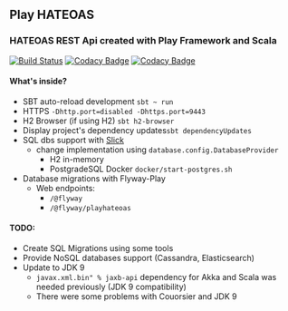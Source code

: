 ## Play HATEOAS
### HATEOAS REST Api created with Play Framework and Scala

[![Build Status](https://travis-ci.org/kamilduda/play-hateoas.svg?branch=master)](https://travis-ci.org/kamilduda/play-hateoas)
[![Codacy Badge](https://api.codacy.com/project/badge/Grade/d19560b83df0463bbd5d649f9264c3c1)](https://www.codacy.com/app/kamilduda/play-hateoas?utm_source=github.com&amp;utm_medium=referral&amp;utm_content=kamilduda/play-hateoas&amp;utm_campaign=Badge_Grade)
[![Codacy Badge](https://api.codacy.com/project/badge/Coverage/d19560b83df0463bbd5d649f9264c3c1)](https://www.codacy.com/app/kamilduda/play-hateoas?utm_source=github.com&utm_medium=referral&utm_content=kamilduda/play-hateoas&utm_campaign=Badge_Coverage)

#### What's inside?
* SBT auto-reload development `sbt ~ run`
* HTTPS `-Dhttp.port=disabled -Dhttps.port=9443`
* H2 Browser (if using H2) `sbt h2-browser`
* Display project's dependency updates`sbt dependencyUpdates`
* SQL dbs support with [Slick](http://slick.lightbend.com/docs/)
  * change implementation using `database.config.DatabaseProvider`
    * H2 in-memory
    * PostgradeSQL Docker `docker/start-postgres.sh`
* Database migrations with Flyway-Play
  * Web endpoints: 
    * `/@flyway`
    * `/@flyway/playhateoas`


#### TODO:
* Create SQL Migrations using some tools
* Provide NoSQL databases support (Cassandra, Elasticsearch)
* Update to JDK 9
  * `javax.xml.bin" % jaxb-api` dependency for Akka and Scala was needed previously (JDK 9 compatibility)
  * There were some problems with Couorsier and JDK 9

